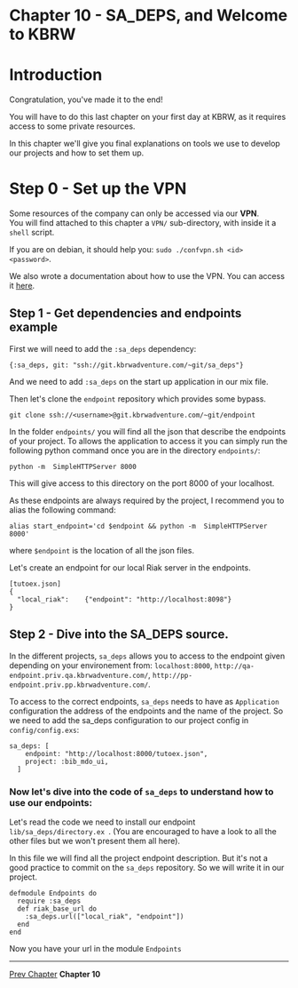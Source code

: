 # Chapter 10 - SA_DEPS, and Welcome to KBRW

# Introduction

Congratulation, you've made it to the end! 

You will have to do this last chapter on your first day at KBRW, as it requires access to some private resources.

In this chapter we'll give you final explanations on tools we use to develop our projects and how to set them up. 

# Step 0 - Set up the VPN

Some resources of the company can only be accessed via our **VPN**.  
You will find attached to this chapter a `VPN/` sub-directory, with inside it a `shell` script.  
  
If you are on debian, it should help you: `sudo ./confvpn.sh <id> <password>`.  
  
We also wrote a documentation about how to use the VPN. You can access it [here](./VPN.html).  
  

## Step 1 - Get dependencies and endpoints example

First we will need to add the `:sa_deps` dependency: 
```
{:sa_deps, git: "ssh://git.kbrwadventure.com/~git/sa_deps"}
```
And we need to add `:sa_deps` on the start up application in our mix file.

Then let's clone the `endpoint` repository which provides some bypass. 
```
git clone ssh://<username>@git.kbrwadventure.com/~git/endpoint
```
In the folder `endpoints/` you will find all the json that describe the endpoints of your project. 
To allows the application to access it you can simply run the following python command once you are in 
the directory `endpoints/`: 
```
python -m  SimpleHTTPServer 8000
```
This will give access to this directory on the port 8000 of your localhost. 

As these endpoints are always required by the project, I recommend you to alias the following command: 
```
alias start_endpoint='cd $endpoint && python -m  SimpleHTTPServer 8000'
```
where `$endpoint` is the location of all the json files.

Let's create an endpoint for our local Riak server in the endpoints. 

```
[tutoex.json]
{
  "local_riak":    {"endpoint": "http://localhost:8098"}
}
```

## Step 2 - Dive into the SA\_DEPS source.

In the different projects, `sa_deps` allows you to access to the endpoint given depending on your 
environement from: `localhost:8000`, `http://qa-endpoint.priv.qa.kbrwadventure.com/`, `http://pp-endpoint.priv.pp.kbrwadventure.com/`. 

To access to the correct endpoints, `sa_deps` needs to have as `Application` configuration the address 
of the endpoints and the name of the project. So we need to add the sa\_deps configuration to our 
project config in `config/config.exs`: 
```
sa_deps: [
    endpoint: "http://localhost:8000/tutoex.json",
    project: :bib_mdo_ui,
  ]
```

### Now let's dive into the code of `sa_deps` to understand how to use our endpoints:

Let's read the code we need to install our endpoint `lib/sa_deps/directory.ex `. 
(You are encouraged to have a look to all the other files but we won't present them all here).

In this file we will find all the project endpoint description. But it's not a good practice to commit
on the `sa_deps` repository. So we will write it in our project. 

```
defmodule Endpoints do
  require :sa_deps
  def riak_base_url do 
    :sa_deps.url(["local_riak", "endpoint"])
  end
end
```

Now you have your url in the module `Endpoints`

---
[Prev Chapter](chap9.html) **Chapter 10**
